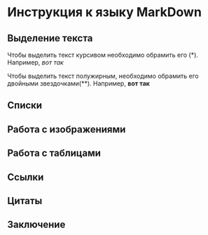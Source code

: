 # Инструкция к языку MarkDown

## Выделение текста

Чтобы выделить текст курсивом необходимо обрамить его (*). Например, *вот так*

Чтобы выделить текст полужирным, необходимо обрамить его двойными звездочками(**). Например, **вот так**

## Списки

## Работа с изображениями

## Работа с таблицами

## Ссылки

## Цитаты

## Заключение